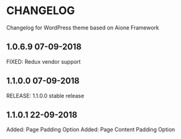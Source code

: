 # CHANGELOG
Changelog for WordPress theme based on Aione Framework

## 1.0.6.9 07-09-2018
FIXED: Redux vendor support

## 1.1.0.0 07-09-2018
RELEASE: 1.1.0.0 stable release 


## 1.1.0.1 22-09-2018
Added: Page Padding Option
Added: Page Content Padding Option